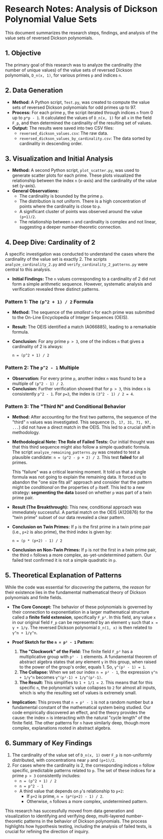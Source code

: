 # Research Notes: Analysis of Dickson Polynomial Value Sets

This document summarizes the research steps, findings, and analysis of the value sets of reversed Dickson polynomials.

## 1. Objective

The primary goal of this research was to analyze the cardinality (the number of unique values) of the value sets of reversed Dickson polynomials, `D_n(x, 1)`, for various primes `p` and indices `n`.

## 2. Data Generation

*   **Method:** A Python script, `Test.py`, was created to compute the value sets of reversed Dickson polynomials for odd primes up to 97.
*   **Process:** For each prime `p`, the script iterated through indices `n` from 0 up to `p*p - 1`. It calculated the values of `D_n(x, 1)` for all `x` in the field `F_p`, and then determined the cardinality of the resulting set of values.
*   **Output:** The results were saved into two CSV files:
    *   `reversed_dickson_values.csv`: The raw data.
    *   `reversed_dickson_values_by_cardinality.csv`: The data sorted by cardinality in descending order.

## 3. Visualization and Initial Analysis

*   **Method:** A second Python script, `plot_scatter.py`, was used to generate scatter plots for each prime. These plots visualized the relationship between the index `n` (x-axis) and the cardinality of the value set (y-axis).
*   **General Observations:**
    *   The cardinality is bounded by the prime `p`.
    *   The distribution is not uniform. There is a high concentration of points where the cardinality is close to `p`.
    *   A significant cluster of points was observed around the value `(p+1)/2`.
    *   The relationship between `n` and cardinality is complex and not linear, suggesting a deeper number-theoretic connection.

## 4. Deep Dive: Cardinality of 2

A specific investigation was conducted to understand the cases where the cardinality of the value set is exactly 2. The scripts `analyze_cardinality_2.py` and `verify_cardinality_2_patterns.py` were central to this analysis.

*   **Initial Findings:** The `n` values corresponding to a cardinality of 2 did not form a simple arithmetic sequence. However, systematic analysis and verification revealed three distinct patterns.

### Pattern 1: The `(p^2 + 1) / 2` Formula

*   **Method:** The sequence of the *smallest* `n` for each prime was submitted to the On-Line Encyclopedia of Integer Sequences (OEIS).
*   **Result:** The OEIS identified a match (A066885), leading to a remarkable formula.
*   **Conclusion:** For any prime `p > 3`, one of the indices `n` that gives a cardinality of 2 is always:
    
    `n = (p^2 + 1) / 2`

### Pattern 2: The `p^2 - 1` Multiple

*   **Observation:** For every prime `p`, another index `n` was found to be a multiple of `(p^2 - 1) / 2`.
*   **Conclusion:** Further verification showed that for `p > 3`, this index `n` is consistently `p^2 - 1`. For `p=3`, the index is `(3^2 - 1) / 2 = 4`.

### Pattern 3: The "Third N" and Conditional Behavior

*   **Method:** After accounting for the first two patterns, the sequence of the "third" `n` values was investigated. This sequence (`5, 17, 31, 71, 97, ...`) did not have a direct match in the OEIS. This led to a crucial shift in methodology.

*   **Methodological Note: The Role of Failed Tests:**
    Our initial thought was that this third sequence might also follow a simple quadratic formula. The script `analyze_remaining_patterns.py` was created to test a plausible candidate: `n = (p^2 - p + 2) / 2`. This test **failed** for all primes.
    
    This "failure" was a critical learning moment. It told us that a single formula was not going to explain the remaining data. It forced us to abandon the "one size fits all" approach and consider that the pattern might be *conditional* on the properties of `p` itself. This led to a new strategy: **segmenting the data** based on whether `p` was part of a twin prime pair.

*   **Result (The Breakthrough):** This new, conditional approach was immediately successful. A partial match on the OEIS (A120876) for the "twin prime" subset of our data revealed a clear pattern.

*   **Conclusion on Twin Primes:** If `p` is the first prime in a twin prime pair (i.e., `p+2` is also prime), the third index is given by:
    
    `n = (p * (p+2) - 1) / 2`

*   **Conclusion on Non-Twin Primes:** If `p` is *not* the first in a twin prime pair, the third `n` follows a more complex, as-yet-undetermined pattern. Our failed test confirmed it is not a simple quadratic in `p`.

## 5. Theoretical Explanation of Patterns

While the code was essential for *discovering* the patterns, the *reason* for their existence lies in the fundamental mathematical theory of Dickson polynomials and finite fields.

*   **The Core Concept:** The behavior of these polynomials is governed by their connection to exponentiation in a larger mathematical structure called a **finite field extension**, specifically `F_p²`. In this field, any value `x` in our original field `F_p` can be represented by an element `γ` such that `x = γ + 1/γ`. The reversed Dickson polynomial `D_n(1, x)` is then related to `γ^n + 1/γ^n`.

*   **Proof Sketch for the `n = p² - 1` Pattern:**
    1.  **The "Clockwork" of the Field:** The finite field `F_p²` has a multiplicative group with `p² - 1` elements. A fundamental theorem of abstract algebra states that any element `γ` in this group, when raised to the power of the group's order, equals 1. So, `γ^(p² - 1) = 1`.
    2.  **The Collapse:** When we set our index `n = p² - 1`, the expression `γ^n + 1/γ^n` becomes `γ^(p²-1) + 1/γ^(p²-1)`.
    3.  **The Result:** This simplifies to `1 + 1/1 = 2`. This means that for this specific `n`, the polynomial's value collapses to `2` for almost all inputs, which is why the resulting set of values is extremely small.

*   **Implication:** This proves that `n = p² - 1` is not a random number but a fundamental constant of the mathematical system being studied. Our code empirically discovered an effect, and the theory provides the cause: the index `n` is interacting with the natural "cycle length" of the finite field. The other patterns for `n` have similarly deep, though more complex, explanations rooted in abstract algebra.

## 6. Summary of Key Findings

1.  The cardinality of the value set of `D_n(x, 1)` over `F_p` is non-uniformly distributed, with concentrations near `p` and `(p+1)/2`.
2.  For cases where the cardinality is 2, the corresponding indices `n` follow specific, predictable patterns related to `p`. The set of these indices for a prime `p > 3` consistently includes:
    *   `n = (p^2 + 1) / 2`
    *   `n = p^2 - 1`
    *   A third value that depends on `p`'s relationship to `p+2`:
        *   If `p+2` is prime, `n = (p*(p+2) - 1) / 2`.
        *   Otherwise, `n` follows a more complex, undetermined pattern.

This research has successfully moved from data generation and visualization to identifying and verifying deep, multi-layered number-theoretic patterns in the behavior of Dickson polynomials. The process highlights how hypothesis testing, including the analysis of failed tests, is crucial for refining the direction of inquiry.
